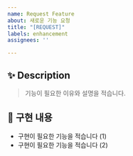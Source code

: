 ```yaml
---
name: Request Feature
about: 새로운 기능 요청
title: "[REQUEST]"
labels: enhancement
assignees: ''

---
```


## ✨ Description

> 기능이 필요한 이유와 설명을 적습니다.

## 📌 구현 내용

- 구현이 필요한 기능을 적습니다 (1)
- 구현이 필요한 기능을 적습니다 (2)
